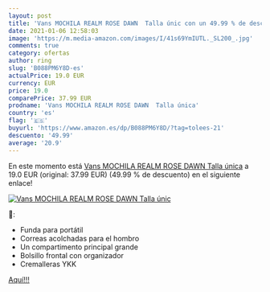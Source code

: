 ```yaml
---
layout: post
title: 'Vans MOCHILA REALM ROSE DAWN  Talla únic con un 49.99 % de descuento'
date: 2021-01-06 12:58:03
image: 'https://m.media-amazon.com/images/I/41s69YmIUTL._SL200_.jpg'
comments: true
category: ofertas
author: ring
slug: 'B088PM6Y8D-es'
actualPrice: 19.0 EUR
currency: EUR
price: 19.0
comparePrice: 37.99 EUR
prodname: 'Vans MOCHILA REALM ROSE DAWN  Talla única'
country: 'es'
flag: '🇪🇸'
buyurl: 'https://www.amazon.es/dp/B088PM6Y8D/?tag=tolees-21'
descuento: '49.99'
average: '20.9'
---
```


En este momento está [Vans MOCHILA REALM ROSE DAWN  Talla única](https://www.amazon.es/dp/B088PM6Y8D/?tag=tolees-21) a 19.0 EUR (original: 37.99 EUR) (49.99 %  de descuento) en el siguiente enlace!

[![Vans MOCHILA REALM ROSE DAWN  Talla únic](https://m.media-amazon.com/images/I/41s69YmIUTL._SL200_.jpg)](https://www.amazon.es/dp/B088PM6Y8D/?tag=tolees-21)

🔎:

- Funda para portátil
- Correas acolchadas para el hombro
- Un compartimento principal grande
- Bolsillo frontal con organizador
- Cremalleras YKK

[Aquí!!!](https://www.amazon.es/dp/B088PM6Y8D/?tag=tolees-21)
